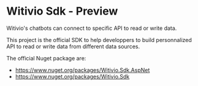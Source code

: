 # Witivio Sdk - Preview
Witivio's chatbots can connect to specific API to read or write data.

This project is the official SDK to help developpers to build  personnalized API to read or write data from different data sources.

The official Nuget package are:
- https://www.nuget.org/packages/Witivio.Sdk.AspNet
- https://www.nuget.org/packages/Witivio.Sdk

